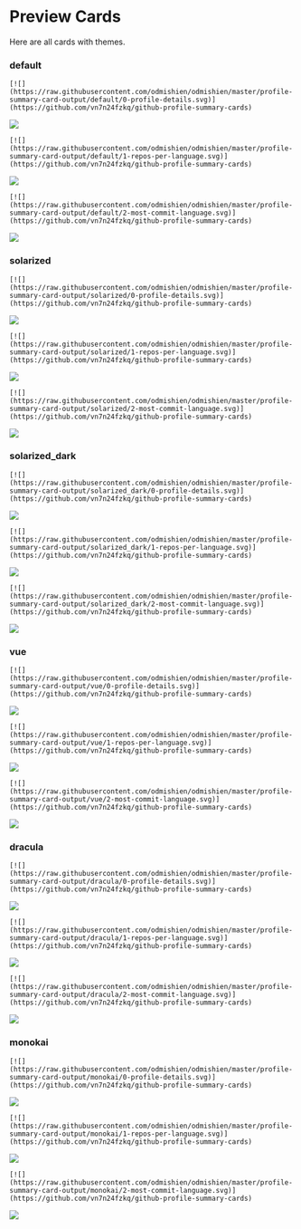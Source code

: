 
# Preview Cards

Here are all cards with themes.


### default


```
[![](https://raw.githubusercontent.com/odmishien/odmishien/master/profile-summary-card-output/default/0-profile-details.svg)](https://github.com/vn7n24fzkq/github-profile-summary-cards)
```
![](https://raw.githubusercontent.com/odmishien/odmishien/master/profile-summary-card-output/default/0-profile-details.svg)


```
[![](https://raw.githubusercontent.com/odmishien/odmishien/master/profile-summary-card-output/default/1-repos-per-language.svg)](https://github.com/vn7n24fzkq/github-profile-summary-cards)
```
![](https://raw.githubusercontent.com/odmishien/odmishien/master/profile-summary-card-output/default/1-repos-per-language.svg)


```
[![](https://raw.githubusercontent.com/odmishien/odmishien/master/profile-summary-card-output/default/2-most-commit-language.svg)](https://github.com/vn7n24fzkq/github-profile-summary-cards)
```
![](https://raw.githubusercontent.com/odmishien/odmishien/master/profile-summary-card-output/default/2-most-commit-language.svg)


### solarized


```
[![](https://raw.githubusercontent.com/odmishien/odmishien/master/profile-summary-card-output/solarized/0-profile-details.svg)](https://github.com/vn7n24fzkq/github-profile-summary-cards)
```
![](https://raw.githubusercontent.com/odmishien/odmishien/master/profile-summary-card-output/solarized/0-profile-details.svg)


```
[![](https://raw.githubusercontent.com/odmishien/odmishien/master/profile-summary-card-output/solarized/1-repos-per-language.svg)](https://github.com/vn7n24fzkq/github-profile-summary-cards)
```
![](https://raw.githubusercontent.com/odmishien/odmishien/master/profile-summary-card-output/solarized/1-repos-per-language.svg)


```
[![](https://raw.githubusercontent.com/odmishien/odmishien/master/profile-summary-card-output/solarized/2-most-commit-language.svg)](https://github.com/vn7n24fzkq/github-profile-summary-cards)
```
![](https://raw.githubusercontent.com/odmishien/odmishien/master/profile-summary-card-output/solarized/2-most-commit-language.svg)


### solarized_dark


```
[![](https://raw.githubusercontent.com/odmishien/odmishien/master/profile-summary-card-output/solarized_dark/0-profile-details.svg)](https://github.com/vn7n24fzkq/github-profile-summary-cards)
```
![](https://raw.githubusercontent.com/odmishien/odmishien/master/profile-summary-card-output/solarized_dark/0-profile-details.svg)


```
[![](https://raw.githubusercontent.com/odmishien/odmishien/master/profile-summary-card-output/solarized_dark/1-repos-per-language.svg)](https://github.com/vn7n24fzkq/github-profile-summary-cards)
```
![](https://raw.githubusercontent.com/odmishien/odmishien/master/profile-summary-card-output/solarized_dark/1-repos-per-language.svg)


```
[![](https://raw.githubusercontent.com/odmishien/odmishien/master/profile-summary-card-output/solarized_dark/2-most-commit-language.svg)](https://github.com/vn7n24fzkq/github-profile-summary-cards)
```
![](https://raw.githubusercontent.com/odmishien/odmishien/master/profile-summary-card-output/solarized_dark/2-most-commit-language.svg)


### vue


```
[![](https://raw.githubusercontent.com/odmishien/odmishien/master/profile-summary-card-output/vue/0-profile-details.svg)](https://github.com/vn7n24fzkq/github-profile-summary-cards)
```
![](https://raw.githubusercontent.com/odmishien/odmishien/master/profile-summary-card-output/vue/0-profile-details.svg)


```
[![](https://raw.githubusercontent.com/odmishien/odmishien/master/profile-summary-card-output/vue/1-repos-per-language.svg)](https://github.com/vn7n24fzkq/github-profile-summary-cards)
```
![](https://raw.githubusercontent.com/odmishien/odmishien/master/profile-summary-card-output/vue/1-repos-per-language.svg)


```
[![](https://raw.githubusercontent.com/odmishien/odmishien/master/profile-summary-card-output/vue/2-most-commit-language.svg)](https://github.com/vn7n24fzkq/github-profile-summary-cards)
```
![](https://raw.githubusercontent.com/odmishien/odmishien/master/profile-summary-card-output/vue/2-most-commit-language.svg)


### dracula


```
[![](https://raw.githubusercontent.com/odmishien/odmishien/master/profile-summary-card-output/dracula/0-profile-details.svg)](https://github.com/vn7n24fzkq/github-profile-summary-cards)
```
![](https://raw.githubusercontent.com/odmishien/odmishien/master/profile-summary-card-output/dracula/0-profile-details.svg)


```
[![](https://raw.githubusercontent.com/odmishien/odmishien/master/profile-summary-card-output/dracula/1-repos-per-language.svg)](https://github.com/vn7n24fzkq/github-profile-summary-cards)
```
![](https://raw.githubusercontent.com/odmishien/odmishien/master/profile-summary-card-output/dracula/1-repos-per-language.svg)


```
[![](https://raw.githubusercontent.com/odmishien/odmishien/master/profile-summary-card-output/dracula/2-most-commit-language.svg)](https://github.com/vn7n24fzkq/github-profile-summary-cards)
```
![](https://raw.githubusercontent.com/odmishien/odmishien/master/profile-summary-card-output/dracula/2-most-commit-language.svg)


### monokai


```
[![](https://raw.githubusercontent.com/odmishien/odmishien/master/profile-summary-card-output/monokai/0-profile-details.svg)](https://github.com/vn7n24fzkq/github-profile-summary-cards)
```
![](https://raw.githubusercontent.com/odmishien/odmishien/master/profile-summary-card-output/monokai/0-profile-details.svg)


```
[![](https://raw.githubusercontent.com/odmishien/odmishien/master/profile-summary-card-output/monokai/1-repos-per-language.svg)](https://github.com/vn7n24fzkq/github-profile-summary-cards)
```
![](https://raw.githubusercontent.com/odmishien/odmishien/master/profile-summary-card-output/monokai/1-repos-per-language.svg)


```
[![](https://raw.githubusercontent.com/odmishien/odmishien/master/profile-summary-card-output/monokai/2-most-commit-language.svg)](https://github.com/vn7n24fzkq/github-profile-summary-cards)
```
![](https://raw.githubusercontent.com/odmishien/odmishien/master/profile-summary-card-output/monokai/2-most-commit-language.svg)


